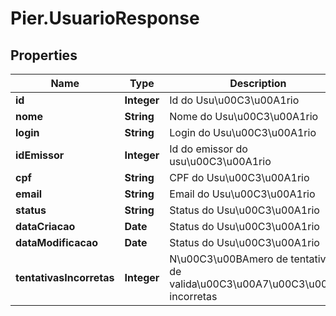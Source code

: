 # Pier.UsuarioResponse

## Properties
Name | Type | Description | Notes
------------ | ------------- | ------------- | -------------
**id** | **Integer** | Id do Usu\u00C3\u00A1rio | [optional] 
**nome** | **String** | Nome do Usu\u00C3\u00A1rio | [optional] 
**login** | **String** | Login do Usu\u00C3\u00A1rio | 
**idEmissor** | **Integer** | Id do emissor do usu\u00C3\u00A1rio | [optional] 
**cpf** | **String** | CPF do Usu\u00C3\u00A1rio | [optional] 
**email** | **String** | Email do Usu\u00C3\u00A1rio | 
**status** | **String** | Status do Usu\u00C3\u00A1rio | [optional] 
**dataCriacao** | **Date** | Status do Usu\u00C3\u00A1rio | [optional] 
**dataModificacao** | **Date** | Status do Usu\u00C3\u00A1rio | [optional] 
**tentativasIncorretas** | **Integer** | N\u00C3\u00BAmero de tentativas de valida\u00C3\u00A7\u00C3\u00A3o incorretas | [optional] 



